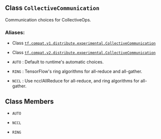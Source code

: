 

## Class  `CollectiveCommunication` 
Communication choices for CollectiveOps.



### Aliases:

- Class [ `tf.compat.v1.distribute.experimental.CollectiveCommunication` ](/api_docs/python/tf/distribute/experimental/CollectiveCommunication)

- Class [ `tf.compat.v2.distribute.experimental.CollectiveCommunication` ](/api_docs/python/tf/distribute/experimental/CollectiveCommunication)


-  `AUTO` : Default to runtime's automatic choices.

-  `RING` : TensorFlow's ring algorithms for all-reduce and
all-gather.

-  `NCCL` : Use ncclAllReduce for all-reduce, and ring algorithms for
all-gather.



## Class Members

-  `AUTO`  []()

-  `NCCL`  []()

-  `RING`  []()


